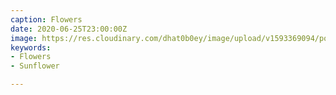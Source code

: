 ```yaml
---
caption: Flowers
date: 2020-06-25T23:00:00Z
image: https://res.cloudinary.com/dhat0b0ey/image/upload/v1593369094/portfolio/latestimages/_DSF4746_ogwimp.jpg
keywords:
- Flowers
- Sunflower

---
```

